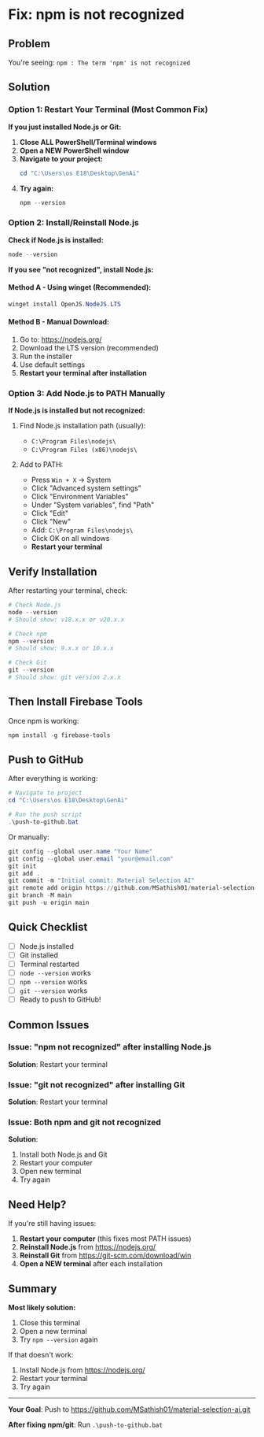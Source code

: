 # Fix: npm is not recognized

## Problem
You're seeing: `npm : The term 'npm' is not recognized`

## Solution

### Option 1: Restart Your Terminal (Most Common Fix)

**If you just installed Node.js or Git:**

1. **Close ALL PowerShell/Terminal windows**
2. **Open a NEW PowerShell window**
3. **Navigate to your project:**
   ```powershell
   cd "C:\Users\os E18\Desktop\GenAi"
   ```
4. **Try again:**
   ```powershell
   npm --version
   ```

### Option 2: Install/Reinstall Node.js

**Check if Node.js is installed:**
```powershell
node --version
```

**If you see "not recognized", install Node.js:**

#### Method A - Using winget (Recommended):
```powershell
winget install OpenJS.NodeJS.LTS
```

#### Method B - Manual Download:
1. Go to: https://nodejs.org/
2. Download the LTS version (recommended)
3. Run the installer
4. Use default settings
5. **Restart your terminal after installation**

### Option 3: Add Node.js to PATH Manually

**If Node.js is installed but not recognized:**

1. Find Node.js installation path (usually):
   - `C:\Program Files\nodejs\`
   - `C:\Program Files (x86)\nodejs\`

2. Add to PATH:
   - Press `Win + X` → System
   - Click "Advanced system settings"
   - Click "Environment Variables"
   - Under "System variables", find "Path"
   - Click "Edit"
   - Click "New"
   - Add: `C:\Program Files\nodejs\`
   - Click OK on all windows
   - **Restart your terminal**

## Verify Installation

After restarting your terminal, check:

```powershell
# Check Node.js
node --version
# Should show: v18.x.x or v20.x.x

# Check npm
npm --version
# Should show: 9.x.x or 10.x.x

# Check Git
git --version
# Should show: git version 2.x.x
```

## Then Install Firebase Tools

Once npm is working:

```powershell
npm install -g firebase-tools
```

## Push to GitHub

After everything is working:

```powershell
# Navigate to project
cd "C:\Users\os E18\Desktop\GenAi"

# Run the push script
.\push-to-github.bat
```

Or manually:

```powershell
git config --global user.name "Your Name"
git config --global user.email "your@email.com"
git init
git add .
git commit -m "Initial commit: Material Selection AI"
git remote add origin https://github.com/MSathish01/material-selection-ai.git
git branch -M main
git push -u origin main
```

## Quick Checklist

- [ ] Node.js installed
- [ ] Git installed
- [ ] Terminal restarted
- [ ] `node --version` works
- [ ] `npm --version` works
- [ ] `git --version` works
- [ ] Ready to push to GitHub!

## Common Issues

### Issue: "npm not recognized" after installing Node.js
**Solution**: Restart your terminal

### Issue: "git not recognized" after installing Git
**Solution**: Restart your terminal

### Issue: Both npm and git not recognized
**Solution**: 
1. Install both Node.js and Git
2. Restart your computer
3. Open new terminal
4. Try again

## Need Help?

If you're still having issues:

1. **Restart your computer** (this fixes most PATH issues)
2. **Reinstall Node.js** from https://nodejs.org/
3. **Reinstall Git** from https://git-scm.com/download/win
4. **Open a NEW terminal** after each installation

## Summary

**Most likely solution:**
1. Close this terminal
2. Open a new terminal
3. Try `npm --version` again

If that doesn't work:
1. Install Node.js from https://nodejs.org/
2. Restart your terminal
3. Try again

---

**Your Goal**: Push to https://github.com/MSathish01/material-selection-ai.git

**After fixing npm/git**: Run `.\push-to-github.bat`
